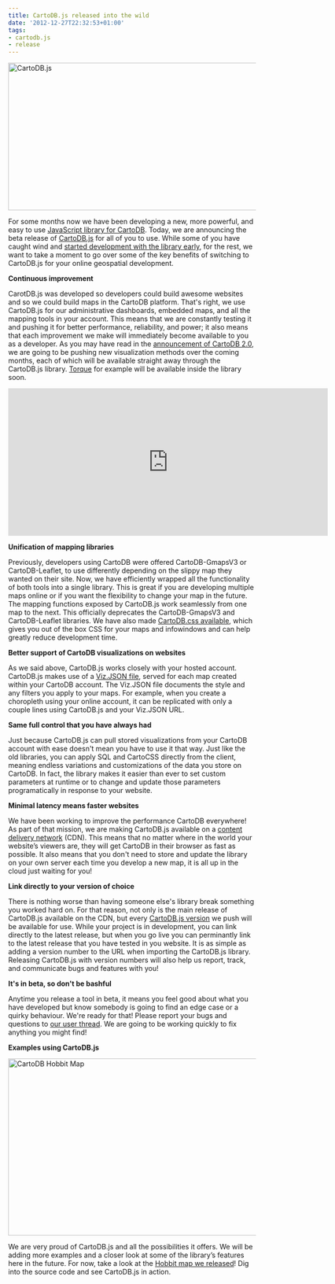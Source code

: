 ```yaml
---
title: CartoDB.js released into the wild
date: '2012-12-27T22:32:53+01:00'
tags:
- cartodb.js
- release
---
```


<img alt="CartoDB.js" height="300" src="http://cartodb.s3.amazonaws.com/tumblr/posts/cartodbjs.png" width="650"/>

For some months now we have been developing a new, more powerful, and easy to use <a href="https://github.com/cartodb/cartodb.js" title="CartoDB JavaScript Library">JavaScript library for CartoDB</a>. Today, we are announcing the beta release of <a href="https://github.com/cartodb/cartodb.js" title="cartodb.js">CartoDB.js</a> for all of you to use. While some of you have caught wind and <a href="http://btvvotes.geosprocket.org/demography/8wards.html" title="geosprocket">started development with the library early</a>, for the rest, we want to take a moment to go over some of the key benefits of switching to CartoDB.js for your online geospatial development. 

**Continuous improvement**

CarotDB.js was developed so developers could build awesome websites and so we could build maps in the CartoDB platform. That's right, we use CartoDB.js for our administrative dashboards, embedded maps, and all the mapping tools in your account. This means that we are constantly testing it and pushing it for better performance, reliability, and power; it also means that each improvement we make will immediately become available to you as a developer. As you may have read in the <a href="http://blog.cartodb.com/post/36891627435/cartodb-migration-complete-welcome-to-2-0" title="CartoDB 2.0">announcement of CartoDB 2.0</a>, we are going to be pushing new visualization methods over the coming months, each of which will be available straight away through the CartoDB.js library. <a href="http://cartodb.github.com/torque/" title="CartoDB Torque">Torque</a> for example will be available inside the library soon.

<iframe frameborder="0" height="300" src="http://examples.cartodb.com/tables/cholera_deaths_1/embed_map?title=false&amp;description=false&amp;search=false&amp;shareable=false&amp;sql=WITH%20first_query%20AS%20(SELECT%20the_geom_webmercator%2C%20(SELECT%20cartodb_id%20FROM%20pumps%20ORDER%20BY%20the_geom%20%3C-%3E%20cd.the_geom%20LIMIT%201)%20as%20nearest%20FROM%20cholera_deaths%20cd)%0A%20%20SELECT%20ST_Collect(the_geom_webmercator)%20as%20the_geom_webmercator%2C%20nearest%20FROM%20first_query%20GROUP%20BY%20nearest&amp;sw_lat=51.51262196541059&amp;sw_lon=-0.13959288597106934&amp;ne_lat=51.51385051824575&amp;ne_lon=-0.13326287269592285%0D%0A" width="650"></iframe>

**Unification of mapping libraries**

Previously, developers using CartoDB were offered CartoDB-GmapsV3 or CartoDB-Leaflet, to use differently depending on the slippy map they wanted on their site. Now, we have efficiently wrapped all the functionality of both tools into a single library. This is great if you are developing multiple maps online or if you want the flexibility to change your map in the future. The mapping functions exposed by CartoDB.js work seamlessly from one map to the next. This officially deprecates the CartoDB-GmapsV3 and CartoDB-Leaflet libraries. We have also made <a href="http://developers.cartodb.com/documentation/cartodb-js.html#sec-2-3" title="CartoDB CSS">CartoDB.css available</a>, which gives you out of the box CSS for your maps and infowindows and can help greatly reduce development time.

**Better support of CartoDB visualizations on websites**

As we said above, CartoDB.js works closely with your hosted account. CartoDB.js makes use of a <a href="http://developers.cartodb.com/documentation/cartodb-js.html#sec-1-0" title="CartoDB Viz.JSON documentation">Viz.JSON file</a>, served for each map created within your CartoDB account. The Viz.JSON file documents the style and any filters you apply to your maps. For example, when you create a choropleth using your online account, it can be replicated with only a couple lines using CartoDB.js and your Viz.JSON URL.

**Same full control that you have always had**

Just because CartoDB.js can pull stored visualizations from your CartoDB account with ease doesn't mean you have to use it that way. Just like the old libraries, you can apply SQL and CartoCSS directly from the client, meaning endless variations and customizations of the data you store on CartoDB. In fact, the library makes it easier than ever to set custom parameters at runtime or to change and update those parameters programatically in response to your website.

**Minimal latency means faster websites**

We have been working to improve the performance CartoDB everywhere! As part of that mission, we are making CartoDB.js available on a <a href="http://en.wikipedia.org/wiki/Content_delivery_network" title="CartoDB CDN">content delivery network</a> (CDN). This means that no matter where in the world your website’s viewers are, they will get CartoDB in their browser as fast as possible. It also means that you don't need to store and update the library on your own server each time you develop a new map, it is all up in the cloud just waiting for you!

**Link directly to your version of choice**

There is nothing worse than having someone else's library break something you worked hard on. For that reason, not only is the main release of CartoDB.js available on the CDN, but every <a href="http://developers.cartodb.com/documentation/cartodb-js.html#sec-2-5" title="CartoDB versions">CartoDB.js version</a> we push will be available for use. While your project is in development, you can link directly to the latest release, but when you go live you can perminantly link to the latest release that you have tested in you website. It is as simple as adding a version number to the URL when importing the CartoDB.js library. Releasing CartoDB.js with version numbers will also help us report, track, and communicate bugs and features with you!

**It's in beta, so don't be bashful**

Anytime you release a tool in beta, it means you feel good about what you have developed but know somebody is going to find an edge case or a quirky behaviour. We're ready for that! Please report your bugs and questions to <a href="https://groups.google.com/forum/#!forum/cartodb" title="CartoDB Users" target="_blank">our user thread</a>. We are going to be working quickly to fix anything you might find! 

**Examples using CartoDB.js**

<img alt="CartoDB Hobbit Map" height="360" src="http://cartodb.s3.amazonaws.com/tumblr/posts/hobbit_film.png" width="650"/>

We are very proud of CartoDB.js and all the possibilities it offers. We will be adding more examples and a closer look at some of the library’s features here in the future. For now, take a look at the <a href="http://blog.cartodb.com/post/37912794875/visualizing-the-peter-jacksons-the-hobbit-film" title="Hobbit Map" target="_blank">Hobbit map we released</a>! Dig into the source code and see CartoDB.js in action.
